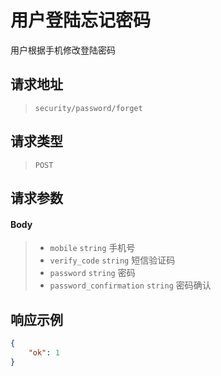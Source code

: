 # 用户登陆忘记密码

用户根据手机修改登陆密码

## 请求地址

> `security/password/forget`

## 请求类型

> `POST`

## 请求参数

#### Body

> - `mobile` `string` 手机号
> - `verify_code` `string` 短信验证码
> - `password` `string` 密码
> - `password_confirmation` `string` 密码确认

## 响应示例

```json
{
    "ok": 1
}
```
